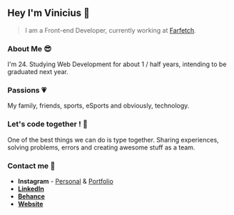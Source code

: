 ## Hey I'm Vinicius 👋

> I am a Front-end Developer, currently working at [Farfetch](https://www.farfetch.com).

### About Me :sunglasses:
I'm 24. Studying Web Development for about 1 / half years, intending to be graduated next year.

### Passions :heartpulse:
My family, friends, sports, eSports and obviously, technology.

### Let's code together ! :punch:
One of the best things we can do is type together. Sharing experiences, solving problems, errors and creating awesome stuff as a team. 

### Contact me :speech_balloon:
- **Instagram** - [Personal](https://www.instagram.com/viniisaveeg) & [Portfolio](https://www.instagram.com/vsgdesigner)
- **[LinkedIn](https://www.linkedin.com/in/vinicius-savegnago-95b438179)**
- **[Behance](https://www.behance.net/viniciussilva3)**
- **[Website](https://vsgdesign.me)**
